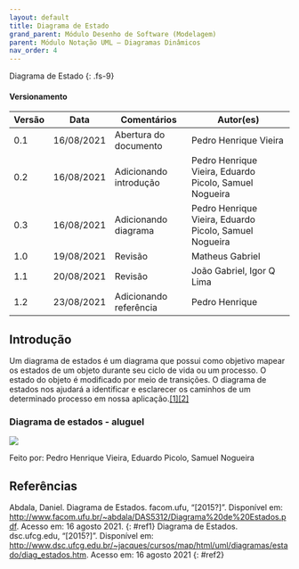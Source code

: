 ```yaml
---
layout: default
title: Diagrama de Estado
grand_parent: Módulo Desenho de Software (Modelagem)
parent: Módulo Notação UML – Diagramas Dinâmicos
nav_order: 4
---
```


Diagrama de Estado
{: .fs-9}

#### Versionamento

| Versão | Data       | Comentários            | Autor(es)                                              |
| ------ | ---------- | ---------------------- | ------------------------------------------------------ |
| 0.1    | 16/08/2021 | Abertura do documento  | Pedro Henrique Vieira                                  |
| 0.2    | 16/08/2021 | Adicionando introdução | Pedro Henrique Vieira, Eduardo Picolo, Samuel Nogueira |
| 0.3    | 16/08/2021 | Adicionando diagrama   | Pedro Henrique Vieira, Eduardo Picolo, Samuel Nogueira |
| 1.0    | 19/08/2021 | Revisão                | Matheus Gabriel                                        |
| 1.1    | 20/08/2021 | Revisão                | João Gabriel, Igor Q Lima                              |
| 1.2    | 23/08/2021 | Adicionando referência | Pedro Henrique                                         |

## Introdução

Um diagrama de estados é um diagrama que possui como objetivo mapear os estados de um objeto durante seu ciclo de vida ou um processo. O estado do objeto é modificado por meio de transições. O diagrama de estados nos ajudará a identificar e esclarecer os caminhos de um determinado processo em nossa aplicação.[[1]](#ref1)[[2]](#ref2)

### Diagrama de estados - aluguel

<a href="{{ site.baseurl }}/assets/images/diagrama-de-estados.svg" data-toggle="lightbox">
    <img src="{{ site.baseurl }}/assets/images/diagrama-de-estados.svg" class="img-fluid" />
</a>

Feito por: Pedro Henrique Vieira, Eduardo Picolo, Samuel Nogueira

## Referências

Abdala, Daniel. Diagrama de Estados. facom.ufu, “[2015?]”. Disponível em: <http://www.facom.ufu.br/~abdala/DAS5312/Diagrama%20de%20Estados.pdf>. Acesso em: 16 agosto 2021. 
{: #ref1}
Diagrama de Estados. dsc.ufcg.edu, “[2015?]”. Disponível em: <http://www.dsc.ufcg.edu.br/~jacques/cursos/map/html/uml/diagramas/estado/diag_estados.htm>. Acesso em: 16 agosto 2021
{: #ref2}